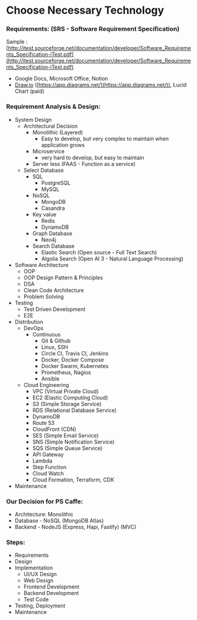 # Choose Necessary Technology

### Requirements: (SRS - Software Requirement Specification)

Sample : [http://itest.sourceforge.net/documentation/developer/Software_Requirements_Specification-iTest.pdf](http://itest.sourceforge.net/documentation/developer/Software_Requirements_Specification-iTest.pdf)

- Google Docs, Microsoft Office, Notion
- [Draw.io](http://Draw.io) ([https://app.diagrams.net/](https://app.diagrams.net/)), Lucid Chart (paid)

### Requirement Analysis & Design:

- System Design
  - Architectural Decision
    - Monolithic (Layered)
      - Easy to develop, but very complex to maintain when application grows
    - Microservice
      - very hard to develop, but easy to maintain
    - Server less (FAAS - Function as a service)
  - Select Database
    - SQL
      - PostgreSQL
      - MySQL
    - NoSQL
      - MongoDB
      - Casandra
    - Key value
      - Redis
      - DynamoDB
    - Graph Database
      - Neo4j
    - Search Database
      - Elastic Search (Open source - Full Text Search)
      - Algolia Search (Open AI 3 - Natural Language Processing)
- Software Architecture
  - OOP
  - OOP Design Pattern & Principles
  - DSA
  - Clean Code Architecture
  - Problem Solving
- Testing
  - Test Driven Development
  - E2E
- Distribution
  - DevOps
    - Continuous
      - Git & Github
      - Linux, SSH
      - Circle CI, Travis CI, Jenkins
      - Docker, Docker Compose
      - Docker Swarm, Kubernetes
      - Prometheus, Nagios
      - Ansible
  - Cloud Engineering
    - VPC (Virtual Private Cloud)
    - EC2 (Elastic Computing Cloud)
    - S3 (Simple Storage Service)
    - RDS (Relational Database Service)
    - DynamoDB
    - Route 53
    - CloudFront (CDN)
    - SES (Simple Email Service)
    - SNS (Simple Notification Service)
    - SQS (Simple Queue Service)
    - API Gateway
    - Lambda
    - Step Function
    - Cloud Watch
    - Cloud Formation, Terraform, CDK
- Maintenance

### Our Decision for PS Caffe:

- Architecture: Monolithic
- Database - NoSQL (MongoDB Atlas)
- Backend - NodeJS (Express, Hapi, Fastify) (MVC)

### Steps:

- Requirements
- Design
- Implementation
  - UI/UX Design
  - Web Design
  - Frontend Development
  - Backend Development
  - Test Code
- Testing, Deployment
- Maintenance
